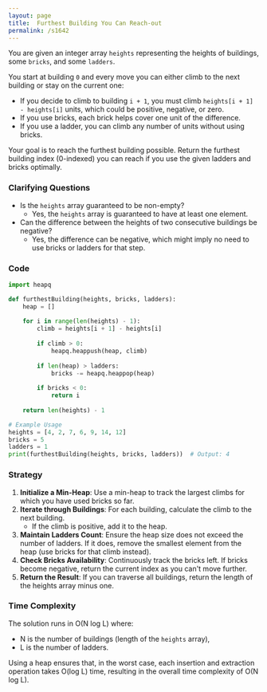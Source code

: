 ```yaml
---
layout: page
title:  Furthest Building You Can Reach-out
permalink: /s1642
---
```


You are given an integer array `heights` representing the heights of buildings, some `bricks`, and some `ladders`.

You start at building `0` and every move you can either climb to the next building or stay on the current one:

- If you decide to climb to building `i + 1`, you must climb `heights[i + 1] - heights[i]` units, which could be positive, negative, or zero.
- If you use bricks, each brick helps cover one unit of the difference.
- If you use a ladder, you can climb any number of units without using bricks.

Your goal is to reach the furthest building possible. Return the furthest building index (0-indexed) you can reach if you use the given ladders and bricks optimally.

### Clarifying Questions

- Is the `heights` array guaranteed to be non-empty?
  - Yes, the `heights` array is guaranteed to have at least one element.
- Can the difference between the heights of two consecutive buildings be negative?
  - Yes, the difference can be negative, which might imply no need to use bricks or ladders for that step.
  
### Code

```python
import heapq

def furthestBuilding(heights, bricks, ladders):
    heap = []
    
    for i in range(len(heights) - 1):
        climb = heights[i + 1] - heights[i]
        
        if climb > 0:
            heapq.heappush(heap, climb)
        
        if len(heap) > ladders:
            bricks -= heapq.heappop(heap)
        
        if bricks < 0:
            return i
    
    return len(heights) - 1

# Example Usage
heights = [4, 2, 7, 6, 9, 14, 12]
bricks = 5
ladders = 1
print(furthestBuilding(heights, bricks, ladders))  # Output: 4
```

### Strategy

1. **Initialize a Min-Heap**: Use a min-heap to track the largest climbs for which you have used bricks so far.
2. **Iterate through Buildings**: For each building, calculate the climb to the next building.
   - If the climb is positive, add it to the heap.
3. **Maintain Ladders Count**: Ensure the heap size does not exceed the number of ladders. If it does, remove the smallest element from the heap (use bricks for that climb instead).
4. **Check Bricks Availability**: Continuously track the bricks left. If bricks become negative, return the current index as you can't move further.
5. **Return the Result**: If you can traverse all buildings, return the length of the heights array minus one.

### Time Complexity

The solution runs in O(N log L) where:
- N is the number of buildings (length of the `heights` array),
- L is the number of ladders.

Using a heap ensures that, in the worst case, each insertion and extraction operation takes O(log L) time, resulting in the overall time complexity of O(N log L).